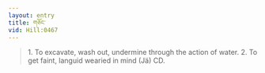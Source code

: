 ```yaml
---
layout: entry
title: གཅོང་
vid: Hill:0467
---
```

> 1\. To excavate, wash out, undermine through the action of water\. 2\. To get faint, languid wearied in mind (Jä) CD\.


